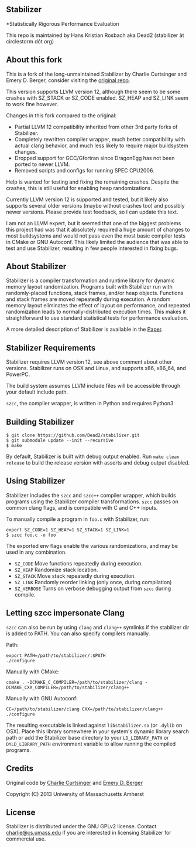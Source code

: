 ## Stabilizer
*Statistically Rigorous Performance Evaluation

This repo is maintained by Hans Kristian Rosbach
                       aka Dead2 (stabilizer àt circlestorm dót org)

About this fork
---------------

This is a fork of the long-unmaintained Stabilizer by Charlie Curtsinger and Emery D. Berger,
consider visiting the [original repo](https://github.com/ccurtsinger/stabilizer).

This version supports LLVM version 12, although there seem to be some crashes with
SZ_STACK or SZ_CODE enabled. SZ_HEAP and SZ_LINK seem to work fine however.

Changes in this fork compared to the original:
 - Partial LLVM 12 compatibility inherited from other 3rd party forks of Stabilizer.
 - Completely rewritten compiler wrapper, much better compatibility with actual clang
   behavior, and much less likely to require major buildsystem changes.
 - Dropped support for GCC/Gfortran since DragonEgg has not been ported to newer LLVM.
 - Removed scripts and configs for running SPEC CPU2006.

Help is wanted for testing and fixing the remaining crashes.
Despite the crashes, this is still useful for enabling heap randomizations.

Currently LLVM version 12 is supported and tested, but it likely also supports
several older versions (maybe without crashes too) and possibly newer versions.
Please provide test feedback, so I can update this text.

I am not an LLVM expert, but it seemed that one of the biggest problems this project
had was that it absolutely required a huge amount of changes to most buildsystems and
would not pass even the most basic compiler tests in CMake or GNU Autoconf.
This likely limited the audience that was able to test and use Stabilizer, resulting
in few people interested in fixing bugs.

About Stabilizer
----------------

Stabilizer is a compiler transformation and runtime library for dynamic memory
layout randomization. Programs built with Stabilizer run with randomly-placed
functions, stack frames, and/or heap objects. Functions and stack frames are moved
repeatedly during execution. A random memory layout eliminates the effect of
layout on performance, and repeated randomization leads to normally-distributed
execution times. This makes it straightforward to use standard statistical tests
for performance evaluation.

A more detailed description of Stabilizer is available in the
[Paper](http://www.cs.umass.edu/~charlie/stabilizer.pdf).

Stabilizer Requirements
-----------------------

Stabilizer requires LLVM version 12, see above comment about other versions.
Stabilizer runs on OSX and Linux, and supports x86, x86_64, and PowerPC.

The build system assumes LLVM include files will be accessible through
your default include path.

`szcc`, the compiler wrapper, is written in Python and requires Python3

Building Stabilizer
-------------------

```
$ git clone https://github.com/Dead2/stabilizer.git
$ git submodule update --init --recursive
$ make
```

By default, Stabilizer is built with debug output enabled. Run
`make clean release` to build the release version with asserts and debug output
disabled.

Using Stabilizer
----------------

Stabilizer includes the `szcc` and `szcc++` compiler wrapper, which builds programs
using the Stabilizer compiler transformations. `szcc` passes on common clang flags,
and is compatible with C and C++ inputs.

To manually compile a program in `foo.c` with Stabilizer, run:
```
export SZ_CODE=1 SZ_HEAP=1 SZ_STACK=1 SZ_LINK=1
$ szcc foo.c -o foo
```
The exported env flags enable the various randomizations, and may be used in any
combination.

* `SZ_CODE` Move functions repeatedly during execution.
* `SZ_HEAP` Randomize stack location.
* `SZ_STACK` Move stack repeatedly during execution.
* `SZ_LINK` Randomly reorder linking (only once, during compilation)
* `SZ_VERBOSE` Turns on verbose debugging output from `szcc` during compile.


Letting szcc impersonate Clang
------------------------------

`szcc` can also be run by using `clang` and `clang++` symlinks if the stabilizer
dir is added to PATH. You can also specify compilers manually.

Path:
```
export PATH=/path/to/stabilizer/:$PATH
./configure
```

Manually with CMake:
```
cmake . -DCMAKE_C_COMPILER=/path/to/stabilizer/clang -DCMAKE_CXX_COMPILER=/path/to/stabilizer/clang++
```

Manually with GNU Autoconf:
```
CC=/path/to/stabilizer/clang CXX=/path/to/stabilizer/clang++ ./configure
```

The resulting executable is linked against `libstabilizer.so` (or `.dylib` on OSX).
Place this library somewhere in your system's dynamic library search path or
add the Stabilizer base directory to your `LD_LIBRARY_PATH` or `DYLD_LIBRARY_PATH`
environment variable to allow running the compiled programs.

Credits
-------

Original code by
[Charlie Curtsinger](http://www.cs.umass.edu/~charlie) and [Emery D. Berger](http://www.cs.umass.edu/~emery)

Copyright (C) 2013 University of Massachusetts Amherst

License
-------

Stabilizer is distributed under the GNU GPLv2 license.
Contact <charlie@cs.umass.edu> if you are interested in
licensing Stabilizer for commercial use.
